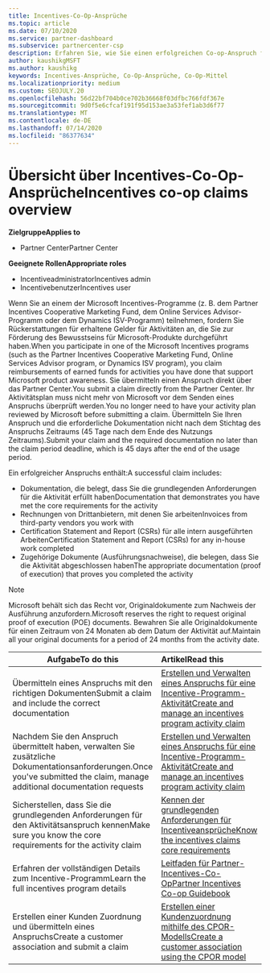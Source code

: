 ```yaml
---
title: Incentives-Co-Op-Ansprüche
ms.topic: article
ms.date: 07/10/2020
ms.service: partner-dashboard
ms.subservice: partnercenter-csp
description: Erfahren Sie, wie Sie einen erfolgreichen Co-op-Anspruch für ihre Anreize übermitteln, indem Sie die richtige Dokumentation, Rechnungen, Anweisungen und den Ausführungs Nachweis organisieren.
author: kaushikgMSFT
ms.author: kaushikg
keywords: Incentives-Ansprüche, Co-Op-Ansprüche, Co-Op-Mittel
ms.localizationpriority: medium
ms.custom: SEOJULY.20
ms.openlocfilehash: 56d22bf704b0ce702b36668f03dfbc766fdf367e
ms.sourcegitcommit: 9d0f5e6cfcaf191f95d153ae3a53fef1ab3d6f77
ms.translationtype: MT
ms.contentlocale: de-DE
ms.lasthandoff: 07/14/2020
ms.locfileid: "86377634"
---
```

# <a name="incentives-co-op-claims-overview"></a><span data-ttu-id="0a3c9-104">Übersicht über Incentives-Co-Op-Ansprüche</span><span class="sxs-lookup"><span data-stu-id="0a3c9-104">Incentives co-op claims overview</span></span>

<span data-ttu-id="0a3c9-105">**Zielgruppe**</span><span class="sxs-lookup"><span data-stu-id="0a3c9-105">**Applies to**</span></span>

- <span data-ttu-id="0a3c9-106">Partner Center</span><span class="sxs-lookup"><span data-stu-id="0a3c9-106">Partner Center</span></span>

<span data-ttu-id="0a3c9-107">**Geeignete Rollen**</span><span class="sxs-lookup"><span data-stu-id="0a3c9-107">**Appropriate roles**</span></span>

- <span data-ttu-id="0a3c9-108">Incentiveadministrator</span><span class="sxs-lookup"><span data-stu-id="0a3c9-108">Incentives admin</span></span>
- <span data-ttu-id="0a3c9-109">Incentivebenutzer</span><span class="sxs-lookup"><span data-stu-id="0a3c9-109">Incentives user</span></span>

<span data-ttu-id="0a3c9-110">Wenn Sie an einem der Microsoft Incentives-Programme (z. B. dem Partner Incentives Cooperative Marketing Fund, dem Online Services Advisor-Programm oder dem Dynamics ISV-Programm) teilnehmen, fordern Sie Rückerstattungen für erhaltene Gelder für Aktivitäten an, die Sie zur Förderung des Bewusstseins für Microsoft-Produkte durchgeführt haben.</span><span class="sxs-lookup"><span data-stu-id="0a3c9-110">When you participate in one of the Microsoft Incentives programs (such as the Partner Incentives Cooperative Marketing Fund, Online Services Advisor program, or Dynamics ISV program), you claim reimbursements of earned funds for activities you have done that support Microsoft product awareness.</span></span> <span data-ttu-id="0a3c9-111">Sie übermitteln einen Anspruch direkt über das Partner Center.</span><span class="sxs-lookup"><span data-stu-id="0a3c9-111">You submit a claim directly from the Partner Center.</span></span> <span data-ttu-id="0a3c9-112">Ihr Aktivitätsplan muss nicht mehr von Microsoft vor dem Senden eines Anspruchs überprüft werden.</span><span class="sxs-lookup"><span data-stu-id="0a3c9-112">You no longer need to have your activity plan reviewed by Microsoft before submitting a claim.</span></span> <span data-ttu-id="0a3c9-113">Übermitteln Sie Ihren Anspruch und die erforderliche Dokumentation nicht nach dem Stichtag des Anspruchs Zeitraums (45 Tage nach dem Ende des Nutzungs Zeitraums).</span><span class="sxs-lookup"><span data-stu-id="0a3c9-113">Submit your claim and the required documentation no later than the claim period deadline, which is 45 days after the end of the usage period.</span></span>

<span data-ttu-id="0a3c9-114">Ein erfolgreicher Anspruchs enthält:</span><span class="sxs-lookup"><span data-stu-id="0a3c9-114">A successful claim includes:</span></span>

- <span data-ttu-id="0a3c9-115">Dokumentation, die belegt, dass Sie die grundlegenden Anforderungen für die Aktivität erfüllt haben</span><span class="sxs-lookup"><span data-stu-id="0a3c9-115">Documentation that demonstrates you have met the core requirements for the activity</span></span>
- <span data-ttu-id="0a3c9-116">Rechnungen von Drittanbietern, mit denen Sie arbeiten</span><span class="sxs-lookup"><span data-stu-id="0a3c9-116">Invoices from third-party vendors you work with</span></span>
- <span data-ttu-id="0a3c9-117">Certification Statement and Report (CSRs) für alle intern ausgeführten Arbeiten</span><span class="sxs-lookup"><span data-stu-id="0a3c9-117">Certification Statement and Report (CSRs) for any in-house work completed</span></span>
- <span data-ttu-id="0a3c9-118">Zugehörige Dokumente (Ausführungsnachweise), die belegen, dass Sie die Aktivität abgeschlossen haben</span><span class="sxs-lookup"><span data-stu-id="0a3c9-118">The appropriate documentation (proof of execution) that proves you completed the activity</span></span> 

>[!NOTE]
><span data-ttu-id="0a3c9-119">Microsoft behält sich das Recht vor, Originaldokumente zum Nachweis der Ausführung anzufordern.</span><span class="sxs-lookup"><span data-stu-id="0a3c9-119">Microsoft reserves the right to request original proof of execution (POE) documents.</span></span> <span data-ttu-id="0a3c9-120">Bewahren Sie alle Originaldokumente für einen Zeitraum von 24 Monaten ab dem Datum der Aktivität auf.</span><span class="sxs-lookup"><span data-stu-id="0a3c9-120">Maintain all your original documents for a period of 24 months from the activity date.</span></span> 

|<span data-ttu-id="0a3c9-121">**Aufgabe**</span><span class="sxs-lookup"><span data-stu-id="0a3c9-121">**To do this**</span></span>   |<span data-ttu-id="0a3c9-122">**Artikel**</span><span class="sxs-lookup"><span data-stu-id="0a3c9-122">**Read this**</span></span>   |
|-----------------|:--------------------------------------|
|<span data-ttu-id="0a3c9-123">Übermitteln eines Anspruchs mit den richtigen Dokumenten</span><span class="sxs-lookup"><span data-stu-id="0a3c9-123">Submit a claim and include the correct documentation</span></span>|[<span data-ttu-id="0a3c9-124">Erstellen und Verwalten eines Anspruchs für eine Incentive-Programm-Aktivität</span><span class="sxs-lookup"><span data-stu-id="0a3c9-124">Create and manage an incentives program activity claim</span></span>](create-incentives-claims.md)|
|<span data-ttu-id="0a3c9-125">Nachdem Sie den Anspruch übermittelt haben, verwalten Sie zusätzliche Dokumentationsanforderungen.</span><span class="sxs-lookup"><span data-stu-id="0a3c9-125">Once you've submitted the claim, manage additional documentation requests</span></span>|[<span data-ttu-id="0a3c9-126">Erstellen und Verwalten eines Anspruchs für eine Incentive-Programm-Aktivität</span><span class="sxs-lookup"><span data-stu-id="0a3c9-126">Create and manage an incentives program activity claim</span></span>](create-incentives-claims.md)  |
|<span data-ttu-id="0a3c9-127">Sicherstellen, dass Sie die grundlegenden Anforderungen für den Aktivitätsanspruch kennen</span><span class="sxs-lookup"><span data-stu-id="0a3c9-127">Make sure you know the core requirements for the activity claim</span></span>|[<span data-ttu-id="0a3c9-128">Kennen der grundlegenden Anforderungen für Incentiveansprüche</span><span class="sxs-lookup"><span data-stu-id="0a3c9-128">Know the incentives claims core requirements</span></span>](core-requirements.md)   |
|<span data-ttu-id="0a3c9-129">Erfahren der vollständigen Details zum Incentive-Programm</span><span class="sxs-lookup"><span data-stu-id="0a3c9-129">Learn the full incentives program details</span></span>|[<span data-ttu-id="0a3c9-130">Leitfaden für Partner-Incentives-Co-Op</span><span class="sxs-lookup"><span data-stu-id="0a3c9-130">Partner Incentives Co-op Guidebook</span></span>](https://assets.microsoft.com/coop-guidebook.pdf)
|<span data-ttu-id="0a3c9-131">Erstellen einer Kunden Zuordnung und übermitteln eines Anspruchs</span><span class="sxs-lookup"><span data-stu-id="0a3c9-131">Create a customer association and submit a claim</span></span> |[<span data-ttu-id="0a3c9-132">Erstellen einer Kundenzuordnung mithilfe des CPOR-Modells</span><span class="sxs-lookup"><span data-stu-id="0a3c9-132">Create a customer association using the CPOR model</span></span>](submit-osa-claim.md)|
                                                                                 
                                   
